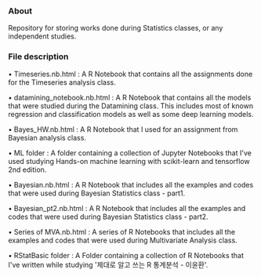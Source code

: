 ### About

Repository for storing works done during Statistics classes, or any independent studies.   

### File description

• Timeseries.nb.html :  A R Notebook that contains all the assignments done for the Timeseries analysis class.

• datamining_notebook.nb.html :  A R Notebook that contains all the models that were studied during the Datamining class. This includes most of known regression and classification models as well as some deep learning models. 

• Bayes_HW.nb.html :  A R Notebook that I used for an assignment from Bayesian analysis class.

• ML folder :  A folder containing a collection of Jupyter Notebooks that I've used studying Hands-on machine learning with scikit-learn and tensorflow 2nd edition.  

• Bayesian.nb.html :  A R Notebook that includes all the examples and codes that were used during Bayesian Statistics class - part1.

• Bayesian_pt2.nb.html :  A R Notebook that includes all the examples and codes that were used during Bayesian Statistics class - part2.

• Series of MVA.nb.html :  A series of R Notebooks that includes all the examples and codes that were used during Multivariate Analysis class.

• RStatBasic folder :  A Folder containing a collection of R Notebooks that I've written while studying '제대로 알고 쓰는 R 통계분석 - 이윤환'.

